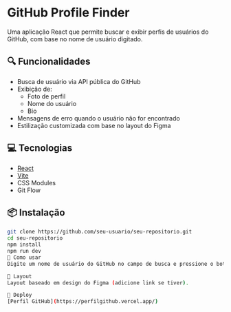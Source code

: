 # GitHub Profile Finder

Uma aplicação React que permite buscar e exibir perfis de usuários do GitHub, com base no nome de usuário digitado.

## 🔍 Funcionalidades

- Busca de usuário via API pública do GitHub
- Exibição de:
  - Foto de perfil
  - Nome do usuário
  - Bio
- Mensagens de erro quando o usuário não for encontrado
- Estilização customizada com base no layout do Figma

## 💻 Tecnologias

- [React](https://reactjs.org/)
- [Vite](https://vitejs.dev/)
- CSS Modules
- Git Flow

## 📦 Instalação

```bash
git clone https://github.com/seu-usuario/seu-repositorio.git
cd seu-repositorio
npm install
npm run dev
🧪 Como usar
Digite um nome de usuário do GitHub no campo de busca e pressione o botão para ver os dados do perfil.

📸 Layout
Layout baseado em design do Figma (adicione link se tiver).

🚀 Deploy
[Perfil GitHub](https://perfilgithub.vercel.app/)

```
